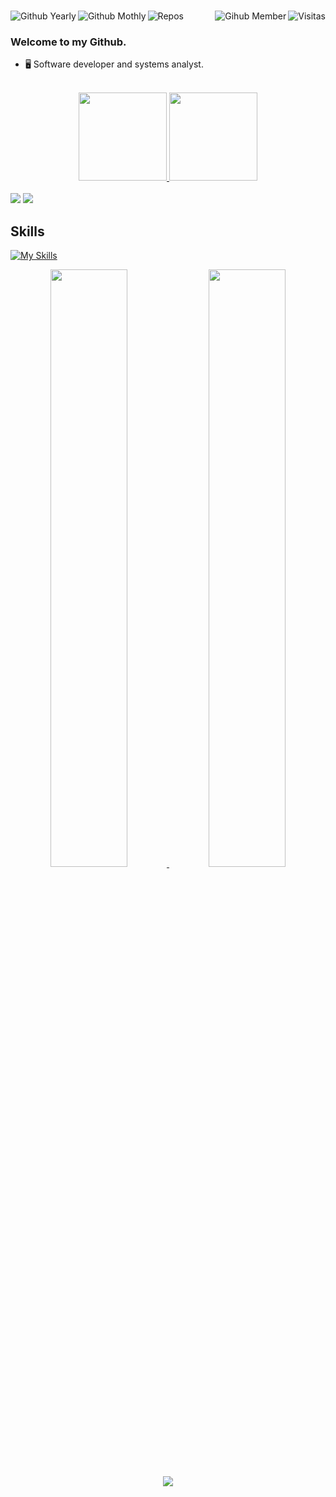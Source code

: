 #

<img align="right" alt="Visitas" src="https://komarev.com/ghpvc/?username=MauricioGoulartt&label=Profile%20views&color=green&style=flat">
<img title="Github Yearly commits" alt="Github Yearly" align="left" src="https://badges.strrl.dev/years/MauricioGoulartt?style=flat&color=blueviolet&logo=github" />
<img title="Github Yearly commits" alt="Github Mothly" align="left" src="https://badges.strrl.dev/commits/monthly/MauricioGoulartt?style=flat&color=green" />
<img title="Gihub Member" alt="Gihub Member" align="right" src="https://badges.strrl.dev/contributions/all/MauricioGoulartt?color=green" />
<img title="Repos" alt="Repos" align="left" src="https://badges.strrl.dev/repos/MauricioGoulartt?style=flat&color=green" />

<br />

### Welcome to my Github.

- 🖥️ Software developer and systems analyst.

<br />

<div align="center">
  <a href="https://github.com/MauricioGoulartt">
  <img height="141em" src="https://github-readme-stats.vercel.app/api/top-langs/?username=MauricioGoulartt&layout=compact&langs_count=7&theme=merko"/>
  </a>

  <a href="https://github.com/MauricioGoulartt">
    <img height="141em" src="https://github-profile-summary-cards.vercel.app/api/cards/profile-details?username=MauricioGoulartt&theme=merko" />
  </a>
</div>

<br />

<div>
  <a href = "mailto:mauriciogoulart.1990@gmail.com"><img src="https://img.shields.io/badge/-Gmail-%23333?style=for-the-badge&logo=gmail&logoColor=white" target="_blank"></a>
  <a href="https://www.linkedin.com/in/mauriciogoulart/" target="_blank"><img src="https://img.shields.io/badge/-LinkedIn-%230077B5?style=for-the-badge&logo=linkedin&logoColor=white" target="_blank"></a> 
</div>

## Skills
  [![My Skills](https://skillicons.dev/icons?i=git,nextjs,typescript,javascript,azure,docker,linux,tailwind,nodejs,expressjs,dotnet,jquery,selenium,ubuntu,cs&theme=dark)](#)

<div align="center">
  <a href="#">
    <img width="49.5%" src="https://github-readme-stats.vercel.app/api?username=MauricioGoulartt&show_icons=true&theme=merko&hide_border=true" />
    <img width="49.5%" src="https://github-readme-streak-stats.herokuapp.com/?user=MauricioGoulartt&theme=merko&hide_border=true" />
    <img src="https://github-readme-activity-graph.vercel.app/graph?username=MauricioGoulartt&theme=merko&hide_border=true&area=true&bg_color=dark&area_color=f6ab42&line=92eb06&title_color=92eb06" />
  </a>
</div>
  
